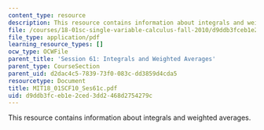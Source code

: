 ```yaml
---
content_type: resource
description: This resource contains information about integrals and weighted averages.
file: /courses/18-01sc-single-variable-calculus-fall-2010/d9ddb3fceb1e2ced3dd2468d2754279c_MIT18_01SCF10_Ses61c.pdf
file_type: application/pdf
learning_resource_types: []
ocw_type: OCWFile
parent_title: 'Session 61: Integrals and Weighted Averages'
parent_type: CourseSection
parent_uid: d2dac4c5-7839-73f0-083c-dd3859d4cda5
resourcetype: Document
title: MIT18_01SCF10_Ses61c.pdf
uid: d9ddb3fc-eb1e-2ced-3dd2-468d2754279c
---
```

This resource contains information about integrals and weighted averages.